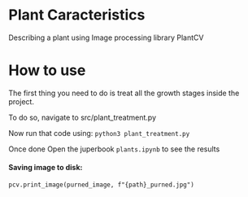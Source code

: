 # Plant Caracteristics

Describing a plant using Image processing library PlantCV

# How to use

The first thing you need to do is treat all the growth stages inside the project.

To do so, navigate to src/plant_treatment.py

Now run that code using: `python3 plant_treatment.py`

Once done Open the juperbook `plants.ipynb` to see the results

#### Saving image to disk:

`pcv.print_image(purned_image, f"{path}_purned.jpg")`
